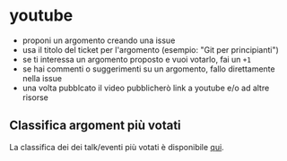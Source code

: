# youtube

- proponi un argomento creando una issue
- usa il titolo del ticket per l'argomento (esempio: "Git per principianti")
- se ti interessa un argomento proposto e vuoi votarlo, fai un `+1`
- se hai commenti o suggerimenti su un argomento, fallo direttamente nella issue
- una volta pubblcato il video pubblicherò link a youtube e/o ad altre risorse

## Classifica argoment più votati

La classifica dei dei talk/eventi più votati è disponibile [qui][2].

[1]: https://github.com/sensoraro/youtube/issues/new
[2]: https://github.com/sensoraro/youtube/issues?q=is%3Aissue+is%3Aopen+sort%3Areactions-%2B1-desc
